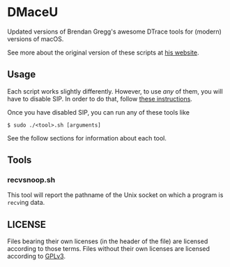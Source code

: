 # DMaceU

Updated versions of Brendan Gregg's awesome DTrace tools for (modern) versions
of macOS.

See more about the original version of these scripts at [his website](https://www.brendangregg.com/dtrace.html).

## Usage

Each script works slightly differently. However, to use *any* of them,
you will have to disable SIP. In order to do that, follow [these instructions](https://developer.apple.com/documentation/security/disabling_and_enabling_system_integrity_protection).

Once you have disabled SIP, you can run any of these tools like

```console
$ sudo ./<tool>.sh [arguments]
```

See the follow sections for information about each tool.

## Tools

### recvsnoop.sh

This tool will report the pathname of the Unix socket on which a program is
`recv`ing data.

## LICENSE

Files bearing their own licenses (in the header of the file) are
licensed according to those terms. Files without their own licenses are
licensed according to [GPLv3](./LICENSE).
